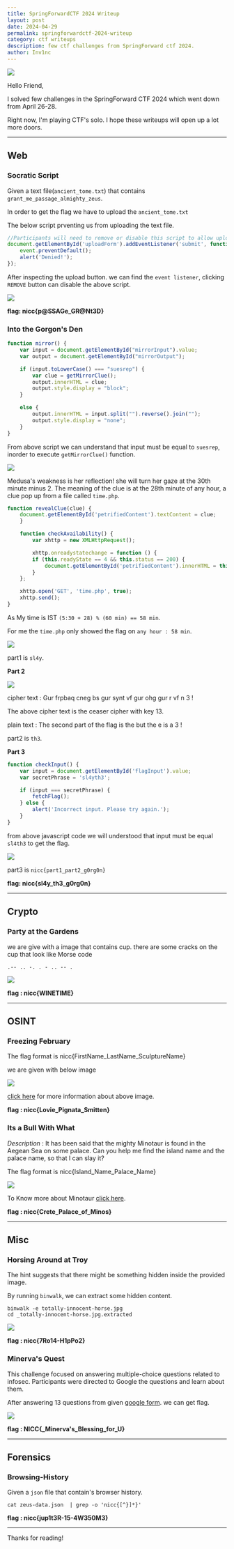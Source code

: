 ```yaml
---
title: SpringForwardCTF 2024 Writeup
layout: post
date: 2024-04-29
permalink: springforwardctf-2024-writeup
category: ctf writeups
description: few ctf challenges from SpringForward ctf 2024. 
author: Inv1nc
---
```


![](assets/images/2024/24042901.png)

Hello Friend,  

I solved few challenges in the SpringForward CTF 2024 which went down from April 26-28.  

Right now, I'm playing CTF's solo. I hope these writeups will open up a lot more doors.  

---
## Web

### Socratic Script

Given a text file(`ancient_tome.txt`) that contains `grant_me_passage_almighty_zeus`.  

In order to get the flag we have to upload the `ancient_tome.txt`  

The below script prventing us from uploading the text file.  

```js
//Participants will need to remove or disable this script to allow uploads
document.getElementById('uploadForm').addEventListener('submit', function(event) {
	event.preventDefault();
	alert('Denied!');
});
```

After inspecting the upload button. we can find the `event listener`, clicking `REMOVE` button can disable the above script.  

![](assets/images/2024/24042902.png)

**flag: nicc{p@SSAGe_GR@Nt3D}**

### Into the Gorgon's Den

```javascript
function mirror() {
	var input = document.getElementById("mirrorInput").value;
	var output = document.getElementById("mirrorOutput");

	if (input.toLowerCase() === "suesrep") {
		var clue = getMirrorClue();
		output.innerHTML = clue;
		output.style.display = "block";
	}

	else {
		output.innerHTML = input.split("").reverse().join("");
		output.style.display = "none";
	}
}

```
From above script we can understand that input must be equal to `suesrep`, inorder to execute `getMirrorClue()` function.  

![](assets/images/2024/24042903.png)

Medusa's weakness is her reflection! she will turn her gaze at the 30th minute minus 2. The meaning of the clue is at the 28th minute of any hour, a clue pop up from a file called `time.php`.

```javascript
function revealClue(clue) {
	document.getElementById('petrifiedContent').textContent = clue;
	}

	function checkAvailability() {
		var xhttp = new XMLHttpRequest();

		xhttp.onreadystatechange = function () {
		if (this.readyState == 4 && this.status == 200) {
			document.getElementById('petrifiedContent').innerHTML = this.responseText;
		}
	};

	xhttp.open('GET', 'time.php', true);
	xhttp.send();
}
```

As My time is IST `(5:30 + 28) % (60 min) == 58 min`.

For me the `time.php` only showed the flag on `any hour : 58 min`.

![](assets/images/2024/24042904.png)


part1 is `sl4y`.  

**Part 2**

![](assets/images/2024/24042905.png)

cipher text : Gur frpbaq cneg bs gur synt vf gur ohg gur r vf n 3 !  

The above cipher text is the ceaser cipher with key 13.  

plain text : The second part of the flag is the but the e is a 3 !  

part2 is `th3`.  

**Part 3**


```javascript
function checkInput() {
	var input = document.getElementById('flagInput').value;
	var secretPhrase = 'sl4yth3';

	if (input === secretPhrase) {
		fetchFlag();
	} else {
		alert('Incorrect input. Please try again.');
	}
}
```

from above javascript code we will understood that input must be equal `sl4th3` to get the flag.

![](assets/images/2024/24042906.png)

part3 is `nicc{part1_part2_g0rg0n}`

**flag: nicc{sl4y_th3_g0rg0n}**

---

## Crypto

### Party at the Gardens

we are give with a image that contains cup. there are some cracks on the cup that look like Morse code

```
.-- .. -. . - .. -- .
```

![](assets/images/2024/24042907.png)

**flag : nicc{WINETIME}**

---

## OSINT

### Freezing February

The flag format is nicc{FirstName_LastName_SculptureName}

we are given with below image

![](assets/images/2024/24042908.jpg)

[click here](https://www.timeout.com/newyork/art/ice-sculpture-in-times-square) for more information about above image.

**flag : nicc{Lovie_Pignata_Smitten}**

### Its a Bull With What

*Description* : It has been said that the mighty Minotaur is found in the Aegean Sea on some palace. Can you help me find the island name and the palace name, so that I can slay it?  

The flag format is nicc{Island_Name_Palace_Name}  

![](assets/images/2024/24042909.png)

To Know more about Minotaur [click here](https://en.wikipedia.org/wiki/Minotaur).

**flag : nicc{Crete_Palace_of_Minos}**

---

## Misc

### Horsing Around at Troy

The hint suggests that there might be something hidden inside the provided image.  

By running `binwalk`, we can extract some hidden content.  

```shell
binwalk -e totally-innocent-horse.jpg
cd _totally-innocent-horse.jpg.extracted
```

![](assets/images/2024/24042910.png)

**flag : nicc{7Ro14-H1pPo2}**

### Minerva's Quest

This challenge focused on answering multiple-choice questions related to infosec. Participants were directed to Google the questions and learn about them.  

After answering 13 questions from given [google form](https://forms.gle/MvwyPcchuTSt1Mvs8). we can get flag.

![](assets/images/2024/24042911.png)

**flag : NICC{_Minerva's_Blessing_for_U}**

---

## Forensics

### Browsing-History

Given a `json` file that contain's browser history.

```shell
cat zeus-data.json  | grep -o 'nicc{[^}]*}'
```

**flag : nicc{jup1t3R-15-4W350M3}**

---

Thanks for reading!

